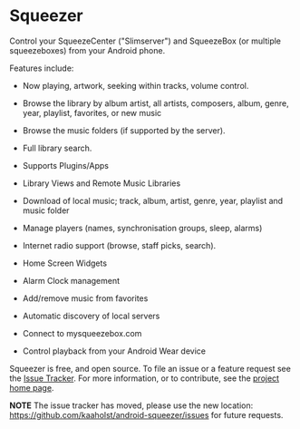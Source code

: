 Squeezer
========

Control your SqueezeCenter ("Slimserver") and SqueezeBox (or multiple squeezeboxes)
from your Android phone.

Features include:

*   Now playing, artwork, seeking within tracks, volume control.

*   Browse the library by album artist, all artists, composers, album, genre, year, playlist, favorites, or new music

*   Browse the music folders (if supported by the server).

*   Full library search.

*   Supports Plugins/Apps

*   Library Views and Remote Music Libraries

*   Download of local music; track, album, artist, genre, year, playlist and music folder

*   Manage players (names, synchronisation groups, sleep, alarms)

*   Internet radio support (browse, staff picks, search).

*   Home Screen Widgets

*   Alarm Clock management

*   Add/remove music from favorites

*   Automatic discovery of local servers

*   Connect to mysqueezebox.com

*   Control playback from your Android Wear device

Squeezer is free, and open source. 
To file an issue or a feature request see the [Issue Tracker](https://github.com/kaaholst/android-squeezer/issues).
For more information, or to contribute, see the [project home page](https://github.com/kaaholst/android-squeezer).

**NOTE** The issue tracker has moved, please use the new location: https://github.com/kaaholst/android-squeezer/issues
for future requests. 